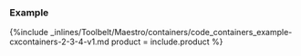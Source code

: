 <!--  usedin: [ _maestro/Toolbelt/containers-v1.md] -->


### Example



{%include _inlines/Toolbelt/Maestro/containers/code_containers_example-cxcontainers-2-3-4-v1.md  product = include.product %}



